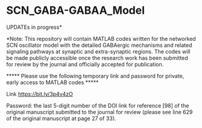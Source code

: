 # SCN_GABA-GABAA_Model

UPDATEs in progress*  

*Note: This repository will contain MATLAB codes written for the networked SCN oscillator model with the detailed GABAergic mechanisms and related signaling pathways at synaptic and extra-synaptic regions. The codes will be made publicly accessible once the research work has been submitted for review by the journal and officially accepted for publication.






***** Please use the following temporary link and password for private, early access to MATLAB codes *****

Link https://bit.ly/3p4v4zO

Password: the last 5-digit number of the DOI link for reference [98] of the original manuscript submitted to the journal for review (please see line 629 of the original manuscript at page 27 of 33).
